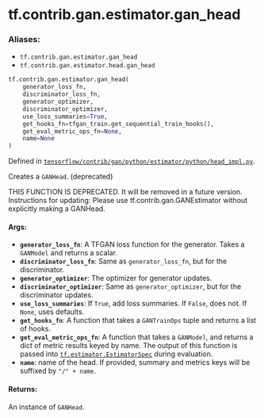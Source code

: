 <div itemscope itemtype="http://developers.google.com/ReferenceObject">
<meta itemprop="name" content="tf.contrib.gan.estimator.gan_head" />
<meta itemprop="path" content="Stable" />
</div>

# tf.contrib.gan.estimator.gan_head

### Aliases:

* `tf.contrib.gan.estimator.gan_head`
* `tf.contrib.gan.estimator.head.gan_head`

``` python
tf.contrib.gan.estimator.gan_head(
    generator_loss_fn,
    discriminator_loss_fn,
    generator_optimizer,
    discriminator_optimizer,
    use_loss_summaries=True,
    get_hooks_fn=tfgan_train.get_sequential_train_hooks(),
    get_eval_metric_ops_fn=None,
    name=None
)
```



Defined in [`tensorflow/contrib/gan/python/estimator/python/head_impl.py`](https://www.tensorflow.org/code/tensorflow/contrib/gan/python/estimator/python/head_impl.py).

Creates a `GANHead`. (deprecated)

THIS FUNCTION IS DEPRECATED. It will be removed in a future version.
Instructions for updating:
Please use tf.contrib.gan.GANEstimator without explicitly making a GANHead.

#### Args:

* <b>`generator_loss_fn`</b>: A TFGAN loss function for the generator. Takes a
    `GANModel` and returns a scalar.
* <b>`discriminator_loss_fn`</b>: Same as `generator_loss_fn`, but for the
    discriminator.
* <b>`generator_optimizer`</b>: The optimizer for generator updates.
* <b>`discriminator_optimizer`</b>: Same as `generator_optimizer`, but for the
    discriminator updates.
* <b>`use_loss_summaries`</b>: If `True`, add loss summaries. If `False`, does not.
    If `None`, uses defaults.
* <b>`get_hooks_fn`</b>: A function that takes a `GANTrainOps` tuple and returns a
    list of hooks.
* <b>`get_eval_metric_ops_fn`</b>: A function that takes a `GANModel`, and returns a
    dict of metric results keyed by name. The output of this function is
    passed into <a href="../../../../tf/estimator/EstimatorSpec.md"><code>tf.estimator.EstimatorSpec</code></a> during evaluation.
* <b>`name`</b>: name of the head. If provided, summary and metrics keys will be
    suffixed by `"/" + name`.


#### Returns:

An instance of `GANHead`.